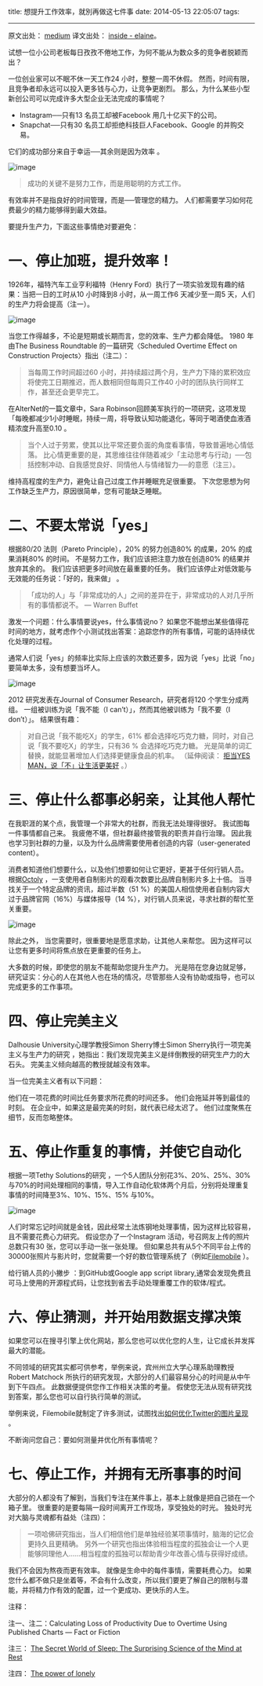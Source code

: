 title: 想提升工作效率，就別再做这七件事
date: 2014-05-13 22:05:07
tags:

---
原文出处： [medium](https://medium.com/business-marketing/a988c17383a6)   译文出处： [inside - elaine](http://www.inside.com.tw/2014/05/06/7-things-you-need-to-stop-doing-to-be-more-productive)。

试想一位小公司老板每日孜孜不倦地工作，为何不能从为数众多的竞争者脱颖而出？

一位创业家可以不眠不休一天工作24 小时，整整一周不休假。 然而，时间有限，且竞争者却永远可以投入更多钱与心力，让竞争更剧烈。 那么，为什么某些小型新创公司可以完成许多大型企业无法完成的事情呢？

* Instagram──只有13 名员工却被Facebook 用几十亿买下的公司。
* Snapchat──只有30 名员工却拒绝科技巨人Facebook、Google 的并购交易。

它们的成功部分来自于幸运──其余则是因为效率 。

![image](http://waakaakaa.qiniudn.com/13070427_yMGK.jpg)

>成功的关键不是努力工作，而是用聪明的方式工作。

有效率并不是指良好的时间管理，而是──管理您的精力。 人们都需要学习如何花费最少的精力能够得到最大效益。

要提升生产力，下面这些事情绝对要避免：

一、停止加班，提升效率！
===

1926年，福特汽车工业亨利福特（Henry Ford）执行了一项实验发现有趣的结果：当把一日的工时从10 小时降到8 小时，从一周工作6 天减少至一周5 天，人们的生产力将会提高（注一）。

![image](http://waakaakaa.qiniudn.com/13070428_YiKB.jpg)

当您工作得越多，不论是短期或长期而言，您的效率、生产力都会降低。 1980 年由The Business Roundtable 的一篇研究〈Scheduled Overtime Effect on Construction Projects〉指出（注二）：

>当每周工作时间超过60 小时，并持续超过两个月，生产力下降的累积效应将使完工日期推迟，而人数相同但每周只工作40 小时的团队执行同样工作，甚至还会更早完工。

在AlterNet的一篇文章中，Sara Robinson回顾美军执行的一项研究，这项发现「每晚都减少1小时睡眠，持续一周，将导致认知功能退化，等同于喝酒使血液酒精浓度升高至0.10 。

>当个人过于劳累，使其以比平常还要负面的角度看事情，导致普遍地心情低落。 比心情更重要的是，其思维往往伴随着减少「主动思考与行动」──包括控制冲动、自我感觉良好、同情他人与情绪智力──的意愿（注三）。

维持高程度的生产力，避免让自己过度工作并睡眠充足很重要。 下次您思想为何工作缺乏生产力，原因很简单，您有可能缺乏睡眠。

二、不要太常说「yes」
===

根据80/20 法则（Pareto Principle），20% 的努力创造80% 的成果，20% 的成果消耗80% 的时间。 不是努力工作，我们应该把注意力放在创造80% 的结果并放弃其余的。 我们应该把更多时间放在最重要的任务。 我们应该停止对低效能与无效能的任务说：「好的，我来做」 。

>「成功的人」与「非常成功的人」之间的差异在于，非常成功的人对几乎所有的事情都说不。
— Warren Buffet

激发一个问题：什么事情要说yes，什么事情说no？ 如果您不能想出某些值得花时间的地方，就考虑作个小测试找出答案：追踪您作的所有事情，可能的话持续优化处理的过程。

通常人们说「yes」的频率比实际上应该的次数还要多，因为说「yes」比说「no」要简单太多，没有想要当坏人。

![image](http://waakaakaa.qiniudn.com/13070428_cBNK.jpg)

2012 研究发表在Journal of Consumer Research，研究者将120 个学生分成两组。 一组被训练为说「我不能（I can’t）」，然而其他被训练为「我不要（I don’t）」。 结果很有趣：

>对自己说「我不能吃X」的学生，61% 都会选择吃巧克力糖，同时，对自己说「我不要吃X」的学生，只有36 % 会选择吃巧克力糖。 光是简单的词汇替换，就能显著增加人们选择更健康食品的机率。 （延伸阅读： [拒当YES MAN，说「不」让生活更美好](http://translate.googleusercontent.com/translate_c?depth=1&hl=zh-CN&ie=UTF8&prev=_t&rurl=translate.google.com.hk&sl=zh-CN&tl=zh-CN&u=http://www.inside.com.tw/2013/10/29/a-scientific-guide-to-effectively-saying-no&usg=ALkJrhgMw7cVfeXo4d_hKEbt95D-zMiMGQ) 。）

三、停止什么都事必躬亲，让其他人帮忙
===

在我职涯的某个点，我管理一个非常大的社群，而我无法处理得很好。 我试图每一件事情都自己来。 我疲倦不堪，但社群最终接管我的职责并自行治理。 因此我也学习到社群的力量，以及为什么品牌需要使用者创造的内容（user-generated content）。

消费者知道他们想要什么，以及他们想要如何让它更好，更甚于任何行销人员。 根据[Octoly](http://translate.googleusercontent.com/translate_c?depth=1&hl=zh-CN&ie=UTF8&prev=_t&rurl=translate.google.com.hk&sl=zh-CN&tl=zh-CN&u=http://www.reelseo.com/earned-media-rankings-youtube-octoly/&usg=ALkJrhgzhU-mCRf3wGDSLoVVuvTFdroUwg) ，一支使用者自制影片的观看次数要比品牌自制影片多上十倍。 当寻找关于一个特定品牌的资讯，超过半数（51 %）的美国人相信使用者自制内容大过于品牌官网（16%）与媒体报导（14 %），对行销人员来说，寻求社群的帮忙至关重要。

![image](http://waakaakaa.qiniudn.com/13070428_SSg9.jpg)

除此之外， 当您需要时，很重要地是愿意求助，让其他人来帮您。 因为这样可以让您有更多时间将焦点放在更重要的任务上。

大多数的时候，即使您的朋友不能帮助您提升生产力。 光是陪在您身边就足够， 研究证实：分心的人在其他人也在场的情况，尽管那些人没有协助或指导，也可以完成更多的工作事项。

四、停止完美主义
===

Dalhousie University心理学教授Simon Sherry博士Simon Sherry执行一项完美主义与生产力的研究 ，她指出：我们发现完美主义是绊倒教授的研究生产力的大石头。 完美主义倾向越高的教授就越没有效率。

当一位完美主义者有以下问题：

他们在一项花费的时间比任务要求所花费的时间还多。
他们会拖延并等到最佳的时刻。 在企业中，如果这是最完美的时刻，就代表已经太迟了。
他们过度聚焦在细节，反而忽略整体。

五、停止作重复的事情，并使它自动化
===

根据一项Tethy Solutions的研究 ，一个5人团队分别花3%、20%、25%、30%与70%的时间处理相同的事情，导入工作自动化软体两个月后，分别将处理重复事情的时间降至3%、10%、15%、15% 与10%。

![image](http://waakaakaa.qiniudn.com/13070428_tuQA.jpg)

人们时常忘记时间就是金钱，因此经常土法炼钢地处理事情，因为这样比较容易，且不需要花费心力研究。 假设您办了一个Instagram 活动，号召网友上传的照片总数只有30 张，您可以手动一张一张处理。 但如果总共有从5个不同平台上传的30000张照片与影片时，您就需要一个好的数位管理系统了（例如[Filemobile](http://translate.googleusercontent.com/translate_c?depth=1&hl=zh-CN&ie=UTF8&prev=_t&rurl=translate.google.com.hk&sl=zh-CN&tl=zh-CN&u=http://www.filemobile.com/&usg=ALkJrhiH_0Hf9V6834m_3cfnbJrlPZ0B4Q) ）。

给行销人员的小撇步 ：到GitHub或Google app script library,通常会发现免费且可马上使用的开源程式码，让您找到省去手动处理重覆工作的软体/程式。

六、停止猜测，并开始用数据支撑决策
===

如果您可以在搜寻引擎上优化网站，那么您也可以优化您的人生，让它成长并发挥最大的潜能。

不同领域的研究其实都可供参考，举例来说，宾州州立大学心理系助理教授Robert Matchock 所执行的研究发现，大部分的人们最容易分心的时间是从中午到下午四点。 此数据便提供您作工作相关决策的考量。 假使您无法从现有研究找到答案，那么您也可以自行执行简单的测试。

举例来说，Filemobile就制定了许多测试，试图找出[如何优化Twitter的图片呈现](http://translate.googleusercontent.com/translate_c?depth=1&hl=zh-CN&ie=UTF8&prev=_t&rurl=translate.google.com.hk&sl=zh-CN&tl=zh-CN&u=http://blog.filemobile.com/twitter-image-preview/&usg=ALkJrhhq8qKSuTXA5DdkH3vMrob9nwYdcQ) 。

不断询问您自己：要如何测量并优化所有事情呢？

七、停止工作，并拥有无所事事的时间
===

大部分的人都没有了解到，当我们专注在某件事上，基本上就像是把自己锁在一个箱子里。 很重要的是要每隔一段时间离开工作现场，享受独处的时光。 独处时光对大脑与灵魂都有益处（注四）：

>一项哈佛研究指出，当人们相信他们是单独经验某项事情时，脑海的记忆会更持久且更精确。 另外一个研究也指出体验相当程度的孤独会让一个人更能够同理他人……相当程度的孤独可以帮助青少年改善心情与获得好成绩。

我们不会因为熬夜而更有效率。 就像是生命中的每件事情，需要耗费心力。 如果您什么都不做只是坐着等，不会有什么改变，所以我们要更了解自己的限制与潜能，并将精力作有效的配置，过一个更成功、更快乐的人生。

注释：

注一、注二：Calculating Loss of Productivity Due to Overtime Using Published Charts — Fact or Fiction

注三： [The Secret World of Sleep: The Surprising Science of the Mind at Rest](http://translate.googleusercontent.com/translate_c?depth=1&hl=zh-CN&ie=UTF8&prev=_t&rurl=translate.google.com.hk&sl=zh-CN&tl=zh-CN&u=http://www.amazon.ca/The-Secret-World-Sleep-Surprising/dp/0230107591&usg=ALkJrhgXdjeqJJv7m0F5gnGL2Gv2WMOF_w)

注四： [The power of lonely](http://translate.googleusercontent.com/translate_c?depth=1&hl=zh-CN&ie=UTF8&prev=_t&rurl=translate.google.com.hk&sl=zh-CN&tl=zh-CN&u=http://www.boston.com/bostonglobe/ideas/articles/2011/03/06/the_power_of_lonely/&usg=ALkJrhgbCWPtJybh1b8ljBHlC7hyg2yXYA)
